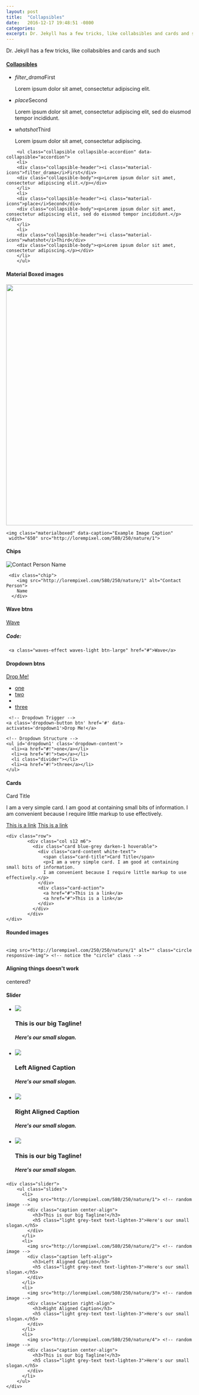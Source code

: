 ```yaml
---
layout: post
title:  "Collapsibles"
date:   2016-12-17 19:48:51 -0800
categories:
excerpt: Dr. Jekyll has a few tricks, like collabsibles and cards and such
---
```


Dr. Jekyll has a few tricks, like collabsibles and cards and such

#### [Collapsibles](http://materializecss.com/collapsible.html)

<ul class="collapsible collapsible-accordion" data-collapsible="accordion">
<li>
<div class="collapsible-header"><i class="material-icons">filter_drama</i>First</div>
<div class="collapsible-body"><p>Lorem ipsum dolor sit amet, consectetur adipiscing elit.</p></div>
</li>
<li>
<div class="collapsible-header"><i class="material-icons">place</i>Second</div>
<div class="collapsible-body"><p>Lorem ipsum dolor sit amet, consectetur adipiscing elit, sed do eiusmod tempor incididunt.</p></div>
</li>
<li>
<div class="collapsible-header"><i class="material-icons">whatshot</i>Third</div>
<div class="collapsible-body"><p>Lorem ipsum dolor sit amet, consectetur adipiscing.</p></div>
</li>
</ul>



~~~~
    <ul class="collapsible collapsible-accordion" data-collapsible="accordion">
    <li>
    <div class="collapsible-header"><i class="material-icons">filter_drama</i>First</div>
    <div class="collapsible-body"><p>Lorem ipsum dolor sit amet, consectetur adipiscing elit.</p></div>
    </li>
    <li>
    <div class="collapsible-header"><i class="material-icons">place</i>Second</div>
    <div class="collapsible-body"><p>Lorem ipsum dolor sit amet, consectetur adipiscing elit, sed do eiusmod tempor incididunt.</p></div>
    </li>
    <li>
    <div class="collapsible-header"><i class="material-icons">whatshot</i>Third</div>
    <div class="collapsible-body"><p>Lorem ipsum dolor sit amet, consectetur adipiscing.</p></div>
    </li>
    </ul>
~~~~

#### Material Boxed images
      
<img class="materialboxed" data-caption="Example Image Caption"
 width="650" src="http://lorempixel.com/580/250/nature/1">

~~~~
<img class="materialboxed" data-caption="Example Image Caption"
 width="650" src="http://lorempixel.com/580/250/nature/1">
~~~~

#### Chips
      
 <div class="chip">
    <img src="http://lorempixel.com/580/250/nature/1" alt="Contact Person">
    Name
  </div>


~~~~
 <div class="chip">
    <img src="http://lorempixel.com/580/250/nature/1" alt="Contact Person">
    Name
  </div>
~~~~

#### Wave btns

 <a class="waves-effect waves-light btn-large" href="#">Wave</a>
 
 ##### Code:

~~~~
 <a class="waves-effect waves-light btn-large" href="#">Wave</a>
~~~~
 
#### Dropdown btns

 <!-- Dropdown Trigger -->
  <a class='dropdown-button btn' href='#' data-activates='dropdown1'>Drop Me!</a>

  <!-- Dropdown Structure -->
  <ul id='dropdown1' class='dropdown-content'>
    <li><a href="#!">one</a></li>
    <li><a href="#!">two</a></li>
    <li class="divider"></li>
    <li><a href="#!">three</a></li>
  </ul>
  
  ~~~~
   <!-- Dropdown Trigger -->
  <a class='dropdown-button btn' href='#' data-activates='dropdown1'>Drop Me!</a>

  <!-- Dropdown Structure -->
  <ul id='dropdown1' class='dropdown-content'>
    <li><a href="#!">one</a></li>
    <li><a href="#!">two</a></li>
    <li class="divider"></li>
    <li><a href="#!">three</a></li>
  </ul>
  ~~~~

#### Cards

<div class="row">
        <div class="col s12 m6">
          <div class="card blue-grey darken-1 hoverable">
            <div class="card-content white-text">
              <span class="card-title">Card Title</span>
              <p>I am a very simple card. I am good at containing small bits of information.
              I am convenient because I require little markup to use effectively.</p>
            </div>
            <div class="card-action">
              <a href="#">This is a link</a>
              <a href="#">This is a link</a>
            </div>
          </div>
        </div>
</div>

~~~~
<div class="row">
        <div class="col s12 m6">
          <div class="card blue-grey darken-1 hoverable">
            <div class="card-content white-text">
              <span class="card-title">Card Title</span>
              <p>I am a very simple card. I am good at containing small bits of information.
              I am convenient because I require little markup to use effectively.</p>
            </div>
            <div class="card-action">
              <a href="#">This is a link</a>
              <a href="#">This is a link</a>
            </div>
          </div>
        </div>
</div>
~~~~

#### Rounded images


<img src="http://lorempixel.com/250/250/nature/1" alt="" class="circle responsive-img"> <!-- notice the "circle" class -->


~~~~
<img src="http://lorempixel.com/250/250/nature/1" alt="" class="circle responsive-img"> <!-- notice the "circle" class -->
~~~~


#### Aligning things doesn't work

<div style="width: 100%;" class="valign-wrapper">
<div class="valign center-align">centered?</div>
</div>

#### Slider

<div class="slider">
    <ul class="slides">
      <li>
        <img src="http://lorempixel.com/580/250/nature/1"> <!-- random image -->
        <div class="caption center-align">
          <h3>This is our big Tagline!</h3>
          <h5 class="light grey-text text-lighten-3">Here's our small slogan.</h5>
        </div>
      </li>
      <li>
        <img src="http://lorempixel.com/580/250/nature/2"> <!-- random image -->
        <div class="caption left-align">
          <h3>Left Aligned Caption</h3>
          <h5 class="light grey-text text-lighten-3">Here's our small slogan.</h5>
        </div>
      </li>
      <li>
        <img src="http://lorempixel.com/580/250/nature/3"> <!-- random image -->
        <div class="caption right-align">
          <h3>Right Aligned Caption</h3>
          <h5 class="light grey-text text-lighten-3">Here's our small slogan.</h5>
        </div>
      </li>
      <li>
        <img src="http://lorempixel.com/580/250/nature/4"> <!-- random image -->
        <div class="caption center-align">
          <h3>This is our big Tagline!</h3>
          <h5 class="light grey-text text-lighten-3">Here's our small slogan.</h5>
        </div>
      </li>
    </ul>
</div>

~~~~
<div class="slider">
    <ul class="slides">
      <li>
        <img src="http://lorempixel.com/580/250/nature/1"> <!-- random image -->
        <div class="caption center-align">
          <h3>This is our big Tagline!</h3>
          <h5 class="light grey-text text-lighten-3">Here's our small slogan.</h5>
        </div>
      </li>
      <li>
        <img src="http://lorempixel.com/580/250/nature/2"> <!-- random image -->
        <div class="caption left-align">
          <h3>Left Aligned Caption</h3>
          <h5 class="light grey-text text-lighten-3">Here's our small slogan.</h5>
        </div>
      </li>
      <li>
        <img src="http://lorempixel.com/580/250/nature/3"> <!-- random image -->
        <div class="caption right-align">
          <h3>Right Aligned Caption</h3>
          <h5 class="light grey-text text-lighten-3">Here's our small slogan.</h5>
        </div>
      </li>
      <li>
        <img src="http://lorempixel.com/580/250/nature/4"> <!-- random image -->
        <div class="caption center-align">
          <h3>This is our big Tagline!</h3>
          <h5 class="light grey-text text-lighten-3">Here's our small slogan.</h5>
        </div>
      </li>
    </ul>
</div>
~~~~

        